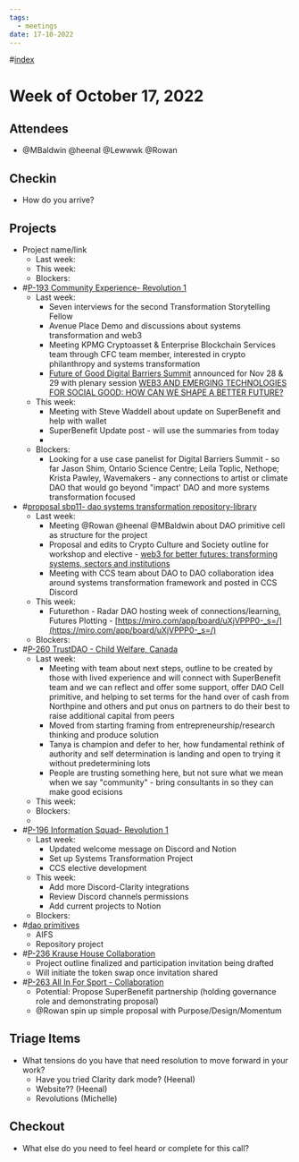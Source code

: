 ```yaml
---
tags:
  - meetings
date: 17-10-2022
---
```

#[index](notes/general-circle/old-gc-meetings/index.md) 
# Week of October 17, 2022

## Attendees
- @MBaldwin @heenal @Lewwwk @Rowan  

## Checkin
- How do you arrive?

## Projects
- Project name/link
	- Last week:
	- This week:
	- Blockers:
- #[P-193 Community Experience- Revolution 1](P-193%20Community%20Experience-%20Revolution%201) 
	- Last week:
		- Seven interviews for the second Transformation Storytelling Fellow 
		- Avenue Place Demo and discussions about systems transformation and web3
		- Meeting KPMG Cryptoasset & Enterprise Blockchain Services team through CFC team member, interested in crypto philanthropy and systems transformation 
		- [Future of Good Digital Barriers Summit](https://futureofgood.co/digital-summit-2022/) announced for Nov 28 & 29 with plenary session [WEB3 AND EMERGING TECHNOLOGIES FOR SOCIAL GOOD: HOW CAN WE SHAPE A BETTER FUTURE?](https://futureofgood.co/digital-summit-2022/)
	- This week:
		- Meeting with Steve Waddell about update on SuperBenefit and help with wallet
		- SuperBenefit Update post - will use the summaries from today
		- 
	- Blockers:
		- Looking for a use case panelist for Digital Barriers Summit - so far Jason Shim, Ontario Science Centre; Leila Toplic, Nethope; Krista Pawley, Wavemakers - any connections to artist or climate DAO that would go beyond "impact' DAO and more systems transformation focused 
- #[proposal sbp11- dao systems transformation repository-library](/notes/archive/clarity/Tags/proposal%20sbp11-%20dao%20systems%20transformation%20repository-library.md) 
	- Last week:
		- Meeting @Rowan  @heenal  @MBaldwin about DAO primitive cell as structure for the project
		- Proposal and edits to Crypto Culture and Society outline for workshop and elective - [web3 for better futures: transforming systems, sectors and institutions ](https://docs.google.com/document/d/1LrV9qFWpQA9qfHQSZN08RIWaoATnFg-eGSU9PeXGrvA/edit)
		- Meeting with CCS team about DAO to DAO collaboration idea around systems transformation framework and posted in CCS Discord
	- This week:
		- Futurethon - Radar DAO hosting week of connections/learning, Futures Plotting - [https://miro.com/app/board/uXjVPPP0-_s=/](https://miro.com/app/board/uXjVPPP0-_s=/) 
	- Blockers:
- #[P-260 TrustDAO - Child Welfare, Canada](P-260%20TrustDAO%20-%20Child%20Welfare,%20Canada) 
	- Last week:
		- Meeting with team about next steps, outline to be created by those with lived experience and will connect with SuperBenefit team and we can reflect and offer some support, offer DAO Cell primitive, and helping to set terms for the hand over of cash from Northpine and others and put onus on partners to do their best to raise additional capital from peers
		- Moved from starting framing from entrepreneurship/research thinking and produce solution
		- Tanya is champion and defer to her, how fundamental rethink of authority and self determination is landing and open to trying it without predetermining lots
		- People are trusting something here, but not sure what we mean when we say "community" - bring consultants in so they can make good ecisions 
	- This week:
	- Blockers:
	- 
- #[P-196 Information Squad- Revolution 1](P-196%20Information%20Squad-%20Revolution%201) 
	- Last week:
		- Updated welcome message on Discord and Notion
		- Set up Systems Transformation Project
		- CCS elective development
	- This week:
		- Add more Discord-Clarity integrations
		- Review Discord channels permissions
		- Add current projects to Notion
	- Blockers:
- #[dao primitives](/notes/archive/clarity/Tags/dao%20primitives.md) 
	- AIFS 
	- Repository project 
- #[P-236 Krause House Collaboration](P-236%20Krause%20House%20Collaboration)
	- Project outline finalized and participation invitation being drafted
	-  Will initiate the token swap once invitation shared
- #[P-263 All In For Sport - Collaboration](P-263%20All%20In%20For%20Sport%20-%20Collaboration)
	- Potential: Propose SuperBenefit partnership (holding governance role and demonstrating proposal) 
	- @Rowan  spin up simple proposal with Purpose/Design/Momentum

## Triage Items
- What tensions do you have that need resolution to move forward in your work?
	- Have you tried Clarity dark mode? (Heenal)
	- Website?? (Heenal)
	- Revolutions (Michelle)

## Checkout
- What else do you need to feel heard or complete for this call?

